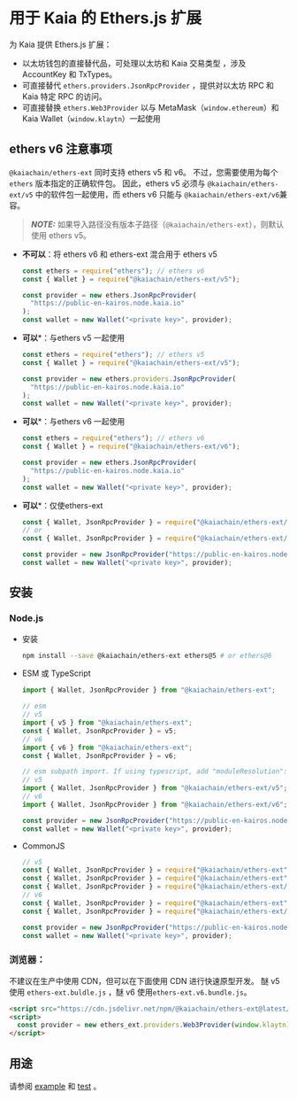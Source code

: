 # 用于 Kaia 的 Ethers.js 扩展

为 Kaia 提供 Ethers.js 扩展：

- 以太坊钱包的直接替代品，可处理以太坊和 Kaia 交易类型
  ，涉及 AccountKey 和 TxTypes。
- 可直接替代 `ethers.providers.JsonRpcProvider` ，提供对以太坊 RPC 和
  Kaia 特定 RPC 的访问。
- 可直接替换 `ethers.Web3Provider` 以与 MetaMask（`window.ethereum`）和 Kaia Wallet（`window.klaytn`）一起使用

## ethers v6 注意事项

`@kaiachain/ethers-ext` 同时支持 ethers v5 和 v6。 不过，您需要使用为每个 `ethers` 版本指定的正确软件包。 因此，ethers v5 必须与 `@kaiachain/ethers-ext/v5` 中的软件包一起使用，而 ethers v6 只能与 `@kaiachain/ethers-ext/v6`兼容。

> **_NOTE:_**
> 如果导入路径没有版本子路径（`@kaiachain/ethers-ext`），则默认使用 ethers v5。

- **不可以**：将 ethers v6 和 ethers-ext 混合用于 ethers v5

  ```js
  const ethers = require("ethers"); // ethers v6
  const { Wallet } = require("@kaiachain/ethers-ext/v5");

  const provider = new ethers.JsonRpcProvider(
    "https://public-en-kairos.node.kaia.io"
  );
  const wallet = new Wallet("<private key>", provider);
  ```

- **可以**\*：与ethers v5 一起使用

  ```js
  const ethers = require("ethers"); // ethers v5
  const { Wallet } = require("@kaiachain/ethers-ext/v5");

  const provider = new ethers.providers.JsonRpcProvider(
    "https://public-en-kairos.node.kaia.io"
  );
  const wallet = new Wallet("<private key>", provider);
  ```

- **可以**\*：与ethers v6 一起使用

  ```js
  const ethers = require("ethers"); // ethers v6
  const { Wallet } = require("@kaiachain/ethers-ext/v6");

  const provider = new ethers.JsonRpcProvider(
    "https://public-en-kairos.node.kaia.io"
  );
  const wallet = new Wallet("<private key>", provider);
  ```

- **可以**\*：仅使ethers-ext

  ```js
  const { Wallet, JsonRpcProvider } = require("@kaiachain/ethers-ext/v5");
  // or
  const { Wallet, JsonRpcProvider } = require("@kaiachain/ethers-ext/v6");

  const provider = new JsonRpcProvider("https://public-en-kairos.node.kaia.io");
  const wallet = new Wallet("<private key>", provider);
  ```

## 安装

### Node.js

- 安装
  ```sh
  npm install --save @kaiachain/ethers-ext ethers@5 # or ethers@6
  ```

- ESM 或 TypeScript

  ```ts
  import { Wallet, JsonRpcProvider } from "@kaiachain/ethers-ext";

  // esm
  // v5
  import { v5 } from "@kaiachain/ethers-ext";
  const { Wallet, JsonRpcProvider } = v5;
  // v6 
  import { v6 } from "@kaiachain/ethers-ext";
  const { Wallet, JsonRpcProvider } = v6;

  // esm subpath import. If using typescript, add "moduleResolution": "nodenext" to tsconfig.json
  // v5
  import { Wallet, JsonRpcProvider } from "@kaiachain/ethers-ext/v5";
  // v6
  import { Wallet, JsonRpcProvider } from "@kaiachain/ethers-ext/v6";

  const provider = new JsonRpcProvider("https://public-en-kairos.node.kaia.io");
  const wallet = new Wallet("<private key>", provider);
  ```

- CommonJS

  ```js
  // v5
  const { Wallet, JsonRpcProvider } = require("@kaiachain/ethers-ext");
  const { Wallet, JsonRpcProvider } = require("@kaiachain/ethers-ext").v5;
  const { Wallet, JsonRpcProvider } = require("@kaiachain/ethers-ext/v5");
  // v6
  const { Wallet, JsonRpcProvider } = require("@kaiachain/ethers-ext").v6;
  const { Wallet, JsonRpcProvider } = require("@kaiachain/ethers-ext/v6");

  const provider = new JsonRpcProvider("https://public-en-kairos.node.kaia.io");
  const wallet = new Wallet("<private key>", provider);
  ```

### 浏览器：

不建议在生产中使用 CDN，但可以在下面使用 CDN 进行快速原型开发。 醚 v5 使用 `ethers-ext.buldle.js` ，醚 v6 使用`ethers-ext.v6.bundle.js`。

```html
<script src="https://cdn.jsdelivr.net/npm/@kaiachain/ethers-ext@latest/dist/ethers-ext.bundle.js"></script>
<script>
  const provider = new ethers_ext.providers.Web3Provider(window.klaytn);
</script>
```

## 用途

请参阅 [example](./example) 和 [test](./test) 。
